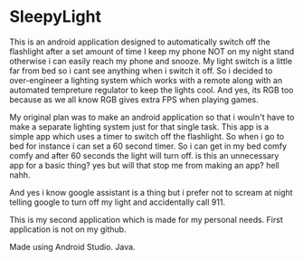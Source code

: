 # SleepyLight
This is an android application designed to automatically switch off the flashlight after a set amount of time
I keep my phone NOT on my night stand otherwise i can easily reach my phone and snooze. My light switch is a little far from bed so i cant see anything when i switch it off.
So i decided to over-engineer a lighting system which works with a remote along with an automated tempreture regulator to keep the lights cool. 
And yes, its RGB too because as we all know RGB gives extra FPS when playing games.  

My original plan was to make an android application so that i wouln't have to make a separate lighting system just for that single task. 
This app is a simple app which uses a timer to switch off the flashlight. So when i go to bed for instance i can set a 60 second timer. 
So i can get in my bed comfy comfy and after 60 seconds the light will turn off. is this an unnecessary app for a basic thing? yes but will that stop me from making an app?
hell nahh. 

And yes i know google assistant is a thing but i prefer not to scream at night telling google to turn off my light and accidentally call 911. 

This is my second application which is made for my personal needs. First application is not on my github. 

Made using Android Studio. Java. 
